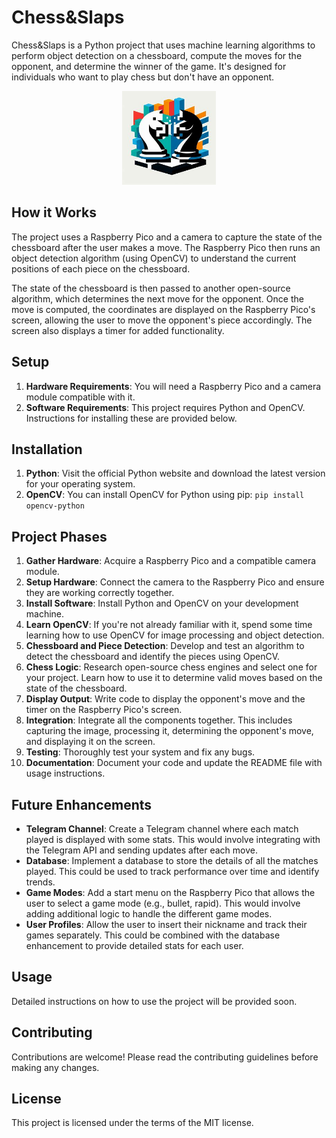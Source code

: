 # Chess&Slaps

Chess&Slaps is a Python project that uses machine learning algorithms to perform object detection on a chessboard, compute the moves for the opponent, and determine the winner of the game. It's designed for individuals who want to play chess but don't have an opponent.

<p align="center">
  <img width="150" height="150" src="./pics/logo3.jpeg">
</p>

## How it Works

The project uses a Raspberry Pico and a camera to capture the state of the chessboard after the user makes a move. The Raspberry Pico then runs an object detection algorithm (using OpenCV) to understand the current positions of each piece on the chessboard.

The state of the chessboard is then passed to another open-source algorithm, which determines the next move for the opponent. Once the move is computed, the coordinates are displayed on the Raspberry Pico's screen, allowing the user to move the opponent's piece accordingly. The screen also displays a timer for added functionality.

## Setup

1. **Hardware Requirements**: You will need a Raspberry Pico and a camera module compatible with it.
2. **Software Requirements**: This project requires Python and OpenCV. Instructions for installing these are provided below.

## Installation

1. **Python**: Visit the official Python website and download the latest version for your operating system.
2. **OpenCV**: You can install OpenCV for Python using pip: `pip install opencv-python`

## Project Phases

1. **Gather Hardware**: Acquire a Raspberry Pico and a compatible camera module.
2. **Setup Hardware**: Connect the camera to the Raspberry Pico and ensure they are working correctly together.
3. **Install Software**: Install Python and OpenCV on your development machine.
4. **Learn OpenCV**: If you're not already familiar with it, spend some time learning how to use OpenCV for image processing and object detection.
5. **Chessboard and Piece Detection**: Develop and test an algorithm to detect the chessboard and identify the pieces using OpenCV.
6. **Chess Logic**: Research open-source chess engines and select one for your project. Learn how to use it to determine valid moves based on the state of the chessboard.
7. **Display Output**: Write code to display the opponent's move and the timer on the Raspberry Pico's screen.
8. **Integration**: Integrate all the components together. This includes capturing the image, processing it, determining the opponent's move, and displaying it on the screen.
9. **Testing**: Thoroughly test your system and fix any bugs.
10. **Documentation**: Document your code and update the README file with usage instructions.

## Future Enhancements

- **Telegram Channel**: Create a Telegram channel where each match played is displayed with some stats. This would involve integrating with the Telegram API and sending updates after each move.
- **Database**: Implement a database to store the details of all the matches played. This could be used to track performance over time and identify trends.
- **Game Modes**: Add a start menu on the Raspberry Pico that allows the user to select a game mode (e.g., bullet, rapid). This would involve adding additional logic to handle the different game modes.
- **User Profiles**: Allow the user to insert their nickname and track their games separately. This could be combined with the database enhancement to provide detailed stats for each user.

## Usage

Detailed instructions on how to use the project will be provided soon.

## Contributing

Contributions are welcome! Please read the contributing guidelines before making any changes.

## License

This project is licensed under the terms of the MIT license.
